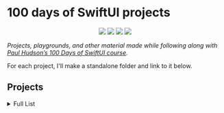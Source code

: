 # 100 days of SwiftUI projects

<p align="center">
    <img src="https://img.shields.io/badge/Apple Swift-version 5.1 (swiftlang--1100.0.270.13 clang--1100.0.33.7)-brightgreen.svg" />
    <img src="https://img.shields.io/badge/XmacOS Catalina-10.15.1 beta 2 (19B77a)+-blue.svg" />
    <img src="https://img.shields.io/badge/Xcode-11.2 Beta 2 (11B44)+-blue.svg" />
    <img src="https://img.shields.io/badge/iOS-13.2 Beta 2 (17B5068e)+-blue.svg" />
</p>


_Projects, playgrounds, and other material made while following along with [Paul Hudson’s 100 Days of SwiftUI course](https://www.hackingwithswift.com/100/swiftui)._

For each project, I'll make a standalone folder and link to it below. 


## Projects

<details>
<summary>Full List</summary>

- **Days 1-15:** Introduction to Swift (Covered during the [100 Days of Swift]("https://github.com/ErikWaterham/100-days-of-Swift-SwiftUI-basics") challenge.)
- **Project 01:** [_Project 1: WeSplit](./project-01/)
- **Project 02:** [_Project 2: Guess The Flag](./project-02/)
- **Project 03:** [_Project 3: Views And Modifiers](./project-03/)

